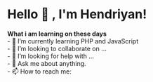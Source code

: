 # Hello  👋 , I'm Hendriyan!

 <summary><strong>What i am learning on these days</strong></summary>
    - 🌱 I’m currently learning PHP and JavaScript </br>
    - 👯 I’m looking to collaborate on ... </br>
    - 🤔 I’m looking for help with ... </br>
    - 💬 Ask me about anything.</br>
    - 📫 How to reach me: <a href="mailto:hendriyan191919@gmail.com>Email me!</a>  </br>
    - 😄 Pronouns: He/Him </br>
    - ⚡ Fun fact: ... </br>

<!--
**hendriyan19/hendriyan19** is a ✨ _special_ ✨ repository because its `README.md` (this file) appears on your GitHub profile.


 




